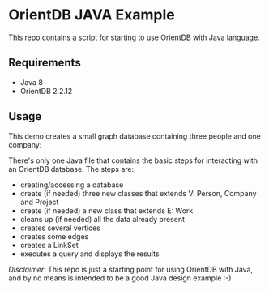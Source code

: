 # OrientDB JAVA Example
This repo contains a script for starting to use OrientDB with Java language. 

## Requirements

* Java 8
* OrientDB 2.2.12

## Usage
 This demo creates a small graph database containing three people and one company:

There's only one Java file that contains the basic steps for interacting with an OrientDB database.
The steps are:
* creating/accessing a database
* create (if needed) three new classes that extends V: Person, Company and Project
* create (if needed) a new class that extends E: Work
* cleans up (if needed) all the data already present
* creates several vertices
* creates some edges
* creates a LinkSet
* executes a query and displays the results
 
*Disclaimer*:
This repo is just a starting point for using OrientDB with Java, and by no means is intended to be a good Java design example :-) 